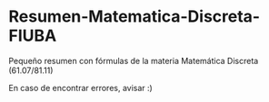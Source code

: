 # Resumen-Matematica-Discreta-FIUBA
Pequeño resumen con fórmulas de la materia Matemática Discreta (61.07/81.11)


En caso de encontrar errores, avisar :)
